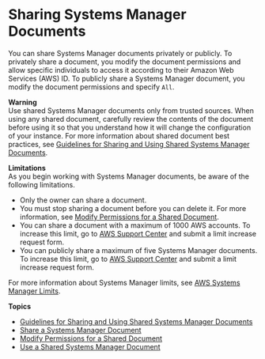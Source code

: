 # Sharing Systems Manager Documents<a name="ssm-sharing"></a>

You can share Systems Manager documents privately or publicly\. To privately share a document, you modify the document permissions and allow specific individuals to access it according to their Amazon Web Services \(AWS\) ID\. To publicly share a Systems Manager document, you modify the document permissions and specify `All`\. 

**Warning**  
Use shared Systems Manager documents only from trusted sources\. When using any shared document, carefully review the contents of the document before using it so that you understand how it will change the configuration of your instance\. For more information about shared document best practices, see [Guidelines for Sharing and Using Shared Systems Manager Documents](ssm-before-you-share.md)\. 

**Limitations**  
As you begin working with Systems Manager documents, be aware of the following limitations\.
+ Only the owner can share a document\.
+ You must stop sharing a document before you can delete it\. For more information, see [Modify Permissions for a Shared Document](ssm-share-modify.md)\.
+ You can share a document with a maximum of 1000 AWS accounts\. To increase this limit, go to [AWS Support Center](https://console.aws.amazon.com/support/home#/case/create?issueType=service-limit-increase&limitType=service-code-ec2-instances) and submit a limit increase request form\.
+ You can publicly share a maximum of five Systems Manager documents\. To increase this limit, go to [AWS Support Center](https://console.aws.amazon.com/support/home#/case/create?issueType=service-limit-increase&limitType=service-code-ec2-instances) and submit a limit increase request form\.

For more information about Systems Manager limits, see [AWS Systems Manager Limits](http://docs.aws.amazon.com/general/latest/gr/aws_service_limits.html#limits_ssm)\.

**Topics**
+ [Guidelines for Sharing and Using Shared Systems Manager Documents](ssm-before-you-share.md)
+ [Share a Systems Manager Document](ssm-how-to-share.md)
+ [Modify Permissions for a Shared Document](ssm-share-modify.md)
+ [Use a Shared Systems Manager Document](ssm-using-shared.md)